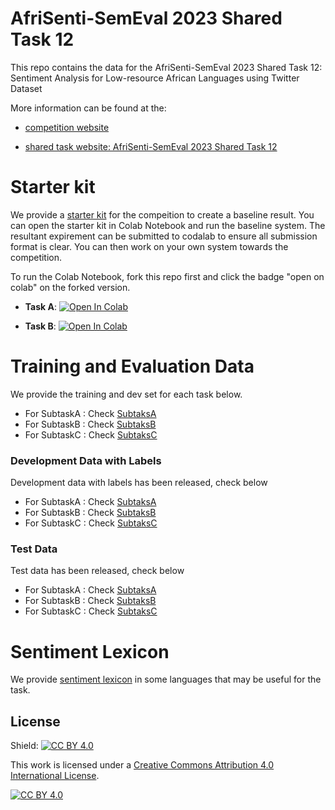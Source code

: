 # AfriSenti-SemEval 2023 Shared Task 12

This repo contains the data for the AfriSenti-SemEval 2023 Shared Task 12: Sentiment Analysis for Low-resource African Languages using Twitter Dataset

More information can be found at the:

- [competition website](https://codalab.lisn.upsaclay.fr/competitions/7320)

- [shared task website: AfriSenti-SemEval 2023 Shared Task 12](https://afrisenti-semeval.github.io)

# Starter kit

We provide a [starter kit](https://github.com/afrisenti-semeval/afrisent-semeval-2023/tree/main/starter_kit) for the compeition to create a baseline result. You can open the starter kit in Colab Notebook and run the baseline system. The resultant expirement can be submitted to codalab to ensure all submission format is clear. You can then work on your own system towards the competition. 

To run the Colab Notebook, fork this repo first and click the badge "open on colab" on the forked version. 


- **Task A**: <a target="_blank" href="https://colab.research.google.com/github/afrisenti-semeval/afrisent-semeval-2023/blob/main/AfriSenti_SemEval_2023_Starter_Notebook_Task_A.ipynb">
  <img src="https://colab.research.google.com/assets/colab-badge.svg" alt="Open In Colab"/>
</a>

- **Task B**: <a target="_blank" href="https://colab.research.google.com/github/afrisenti-semeval/afrisent-semeval-2023/blob/main/AfriSenti_SemEval_2023_Starter_Notebook_Task_B.ipynb">
  <img src="https://colab.research.google.com/assets/colab-badge.svg" alt="Open In Colab"/>
</a>

# Training and Evaluation Data

We provide the training and dev set for each task below. 


- For SubtaskA : Check [SubtaksA](https://github.com/afrisenti-semeval/afrisent-semeval-2023/tree/main/SubtaskA)
- For SubtaskB : Check [SubtaksB](https://github.com/afrisenti-semeval/afrisent-semeval-2023/tree/main/SubtaskB)
- For SubtaskC : Check [SubtaksC](https://github.com/afrisenti-semeval/afrisent-semeval-2023/tree/main/SubtaskC)

### Development Data with Labels
Development data with labels has been released, check below

- For SubtaskA : Check [SubtaksA](https://github.com/afrisenti-semeval/afrisent-semeval-2023/tree/main/SubtaskA/dev_gold)
- For SubtaskB : Check [SubtaksB](https://github.com/afrisenti-semeval/afrisent-semeval-2023/tree/main/SubtaskB/dev_gold)
- For SubtaskC : Check [SubtaksC](https://github.com/afrisenti-semeval/afrisent-semeval-2023/tree/main/SubtaskC/dev_gold)

### Test Data
Test data has been released, check below

- For SubtaskA : Check [SubtaksA](https://github.com/afrisenti-semeval/afrisent-semeval-2023/tree/main/SubtaskA/test)
- For SubtaskB : Check [SubtaksB](https://github.com/afrisenti-semeval/afrisent-semeval-2023/tree/main/SubtaskB/test)
- For SubtaskC : Check [SubtaksC](https://github.com/afrisenti-semeval/afrisent-semeval-2023/tree/main/SubtaskC/test)

# Sentiment Lexicon

We provide [sentiment lexicon](https://github.com/afrisenti-semeval/afrisent-semeval-2023/tree/main/sentiment_lexicon) in some languages that may be useful for the task. 

## License

Shield: [![CC BY 4.0][cc-by-shield]][cc-by]

This work is licensed under a
[Creative Commons Attribution 4.0 International License][cc-by].

[![CC BY 4.0][cc-by-image]][cc-by]

[cc-by]: http://creativecommons.org/licenses/by/4.0/
[cc-by-image]: https://i.creativecommons.org/l/by/4.0/88x31.png
[cc-by-shield]: https://img.shields.io/badge/License-CC%20BY%204.0-lightgrey.svg

